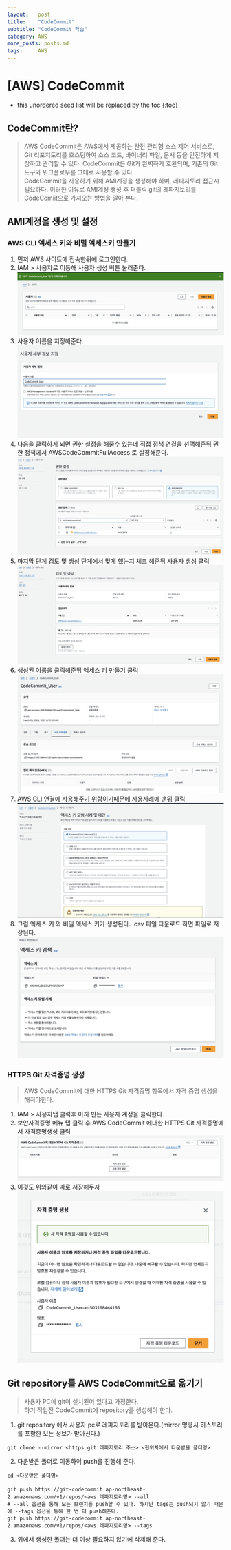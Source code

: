 ```yaml
---
layout:   post
title:    "CodeCommit"
subtitle: "CodeCommit 학습"
category: AWS
more_posts: posts.md
tags:     AWS
---
```

# [AWS] CodeCommit

<!--more-->
<!-- Table of contents -->
* this unordered seed list will be replaced by the toc
{:toc}

## CodeCommit란?
> AWS CodeCommit은 AWS에서 제공하는 완전 관리형 소스 제어 서비스로, Git 리포지토리를 호스팅하여 소스 코드, 바이너리 파일, 문서 등을 안전하게 저장하고 관리할 수 있다. CodeCommit은 Git과 완벽하게 호환되며, 기존의 Git 도구와 워크플로우를 그대로 사용할 수 있다.  
> CodeCommit을 사용하기 위해 AMI계정을 생성해야 하며, 레파지토리 접근시 필요하다. 이러한 이유로 AMI계정 생성 후 퍼블릭 git의 레파지토리를 CodeComiit으로 가져오는 방법을 알아 본다.

## AMI계정을 생성 및 설정

### AWS CLI 엑세스 키와 비밀 엑세스키 만들기
1. 먼저 AWS 사이트에 접속한뒤에 로그인한다.
2. IAM > 사용자로 이동해 사용자 생성 버튼 눌러준다.
![img.png](/assets/img/AWS/CodeCommit/img.png)
3. 사용자 이름을 지정해준다.
![img_1.png](/assets/img/AWS/CodeCommit/img_1.png)
4. 다음을 클릭하게 되면 권한 설정을 해줄수 있는데 직접 정책 연결을 선택해준뒤 권한 정책에서 AWSCodeCommitFullAccess 로 설정해준다.
![img_2.png](/assets/img/AWS/CodeCommit/img_2.png)
5. 마지막 단계 검토 및 생성 단계에서 맞게 했는지 체크 해준뒤 사용자 생성 클릭
![img_3.png](/assets/img/AWS/CodeCommit/img_3.png)
6. 생성된 이름을 클릭해준뒤 엑세스 키 만들기 클릭
![img_4.png](/assets/img/AWS/CodeCommit/img_4.png)
7. AWS CLI 연결에 사용해주기 위함이기때문에 사용사례에 맨위 클릭
![img_5.png](/assets/img/AWS/CodeCommit/img_5.png)
8. 그럼 엑세스 키 와 비밀 엑세스 키가 생성된다. .csv 파일 다운로드 하면 파일로 저장된다.
![img_6.png](/assets/img/AWS/CodeCommit/img_6.png)

### HTTPS Git 자격증명 생성
> AWS CodeCommit에 대한 HTTPS Git 자격증명 항목에서 자격 증명 생성을 해줘야한다.  

1. IAM > 사용자탭 클릭후 아까 만든 사용자 계정을 클릭한다.
2. 보안자격증명 메뉴 탭 클릭 후 AWS CodeCommit 에대한 HTTPS Git 자격증명에서 자격증명생성 클릭
![img_7.png](/assets/img/AWS/CodeCommit/img_7.png)
3. 이것도 위와같이 따로 저장해두자
![img_8.png](/assets/img/AWS/CodeCommit/img_8.png)

## Git repository를 AWS CodeCommit으로 옮기기
> 사용자 PC에 git이 설치된어 있다고 가정한다.  
> 하기 작업전 CodeCommit에 repository를 생성해야 한다.  
  
1) git repository 에서 사용자 pc로 레파지토리를 받아온다.(mirror 명령시 히스토리를 포함한 모든 정보가 받아진다.)

```shell
git clone --mirror <https git 레파지토리 주소> <현위치에서 다운받을 폴더명>
```
2) 다운받은 폴더로 이동하여 push를 진행해 준다.

```shell
cd <다운받은 폴더명>

git push https://git-codecommit.ap-northeast-2.amazonaws.com/v1/repos/<aws 레파지토리명> --all
# --all 옵션을 통해 모든 브랜치를 push할 수 있다. 하지만 tags는 push되지 않기 때문에 --tags 옵션을 통해 한 번 더 push해준다.
git push https://git-codecommit.ap-northeast-2.amazonaws.com/v1/repos/<aws 레파지토리명> --tags
```
3) 위에서 생성한 폴더는 더 이상 필요하지 않기에 삭제해 준다.